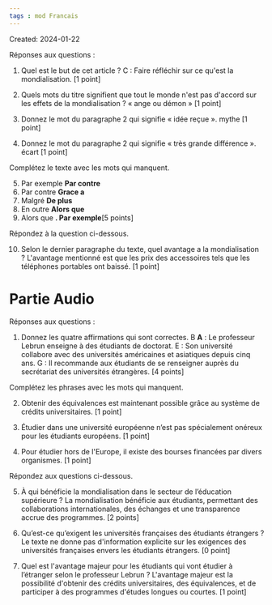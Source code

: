 ```yaml
---
tags : mod Francais
---
```

Created: 2024-01-22


Réponses aux questions :

1. Quel est le but de cet article ? C : Faire réfléchir sur ce qu'est la mondialisation. [1 point]

2. Quels mots du titre signifient que tout le monde n'est pas d'accord sur les effets de la mondialisation ? « ange ou démon » [1 point]

3. Donnez le mot du paragraphe 2 qui signifie « idée reçue ». mythe [1 point]

4. Donnez le mot du paragraphe 2 qui signifie « très grande différence ». écart [1 point]


Complétez le texte avec les mots qui manquent.

5. Par exemple **Par contre**
6. Par contre **Grace a**
7. Malgré **De plus**
8. En outre **Alors que**
9. Alors que **. Par exemple**[5 points]

Répondez à la question ci-dessous.

10. Selon le dernier paragraphe du texte, quel avantage a la mondialisation ? L'avantage mentionné est que les prix des accessoires tels que les téléphones portables ont baissé. [1 point]

# Partie Audio
Réponses aux questions :

1. Donnez les quatre affirmations qui sont correctes. B **A** : Le professeur Lebrun enseigne à des étudiants de doctorat. E : Son université collabore avec des universités américaines et asiatiques depuis cinq ans. G : Il recommande aux étudiants de se renseigner auprès du secrétariat des universités étrangères. [4 points]

Complétez les phrases avec les mots qui manquent.

2. Obtenir des équivalences est maintenant possible grâce au système de crédits universitaires. [1 point]

3. Étudier dans une université européenne n’est pas spécialement onéreux pour les étudiants européens. [1 point]

4. Pour étudier hors de l'Europe, il existe des bourses financées par divers organismes. [1 point]


Répondez aux questions ci-dessous.

5. À qui bénéficie la mondialisation dans le secteur de l’éducation supérieure ? La mondialisation bénéficie aux étudiants, permettant des collaborations internationales, des échanges et une transparence accrue des programmes. [2 points]

6. Qu’est-ce qu’exigent les universités françaises des étudiants étrangers ? Le texte ne donne pas d'information explicite sur les exigences des universités françaises envers les étudiants étrangers. [0 point]

7. Quel est l'avantage majeur pour les étudiants qui vont étudier à l’étranger selon le professeur Lebrun ? L'avantage majeur est la possibilité d'obtenir des crédits universitaires, des équivalences, et de participer à des programmes d'études longues ou courtes. [1 point]